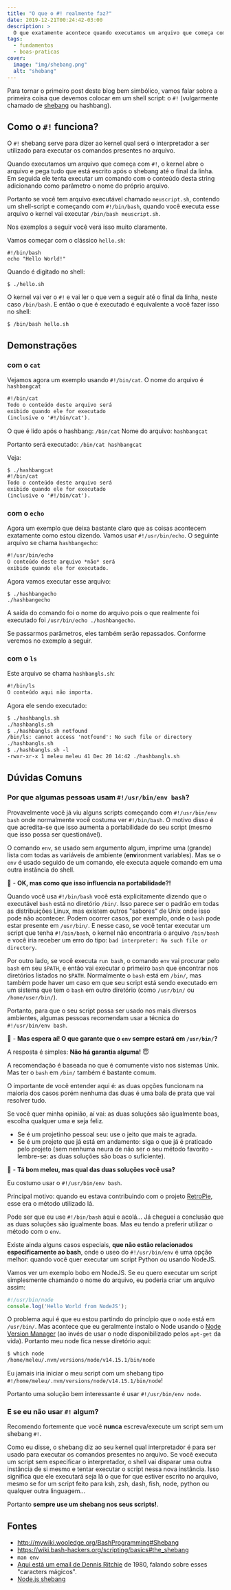 ```yaml
---
title: "O que o #! realmente faz?"
date: 2019-12-21T00:24:42-03:00
description: >
  O que exatamente acontece quando executamos um arquivo que começa com '#!' - também conhecido como shebang.
tags:
  - fundamentos
  - boas-praticas
cover:
  image: "img/shebang.png"
  alt: "shebang"
---
```


Para tornar o primeiro post deste blog bem simbólico, vamos falar sobre a primeira coisa que devemos colocar em um shell script: o `#!` (vulgarmente chamado de [shebang](https://en.wikipedia.org/wiki/Shebang_(Unix)) ou hashbang).

## Como o `#!` funciona?

O `#!` shebang serve para dizer ao kernel qual será o interpretador a ser utilizado para executar os comandos presentes no arquivo.

Quando executamos um arquivo que começa com `#!`, o kernel abre o arquivo e pega tudo que está escrito após o shebang até o final da linha. Em seguida ele tenta executar um comando com o conteúdo desta string adicionando como parâmetro o nome do próprio arquivo.

Portanto se você tem arquivo executável chamado `meuscript.sh`, contendo um shell-script e começando com `#!/bin/bash`, quando você executa esse arquivo o kernel vai executar `/bin/bash meuscript.sh`.

Nos exemplos a seguir você verá isso muito claramente.

Vamos começar com o clássico `hello.sh`:
```
#!/bin/bash
echo "Hello World!"
```

Quando é digitado no shell:
```
$ ./hello.sh
```

O kernel vai ver o `#!` e vai ler o que vem a seguir até o final da linha, neste caso `/bin/bash`. E então o que é executado é equivalente a você fazer isso no shell:
```
$ /bin/bash hello.sh
```

## Demonstrações

### com o `cat`

Vejamos agora um exemplo usando `#!/bin/cat`. O nome do arquivo é `hashbangcat` 
```txt
#!/bin/cat
Todo o conteúdo deste arquivo será
exibido quando ele for executado
(inclusive o '#!/bin/cat').
```

O que é lido após o hashbang: `/bin/cat`
Nome do arquivo: `hashbangcat`

Portanto será executado: `/bin/cat hashbangcat`

Veja:
```txt
$ ./hashbangcat
#!/bin/cat
Todo o conteúdo deste arquivo será
exibido quando ele for executado
(inclusive o '#!/bin/cat').
```

### com o `echo`

Agora um exemplo que deixa bastante claro que as coisas acontecem exatamente como estou dizendo. Vamos usar `#!/usr/bin/echo`. O seguinte arquivo se chama `hashbangecho`:
```txt
#!/usr/bin/echo
O conteúdo deste arquivo *não* será
exibido quando ele for executado.
```
Agora vamos executar esse arquivo:
```
$ ./hashbangecho
./hashbangecho
```

A saída do comando foi o nome do arquivo pois o que realmente foi executado foi `/usr/bin/echo ./hashbangecho`.

Se passarmos parâmetros, eles também serão repassados. Conforme veremos no exemplo a seguir.


### com o `ls`

Este arquivo se chama `hashbangls.sh`:

```txt
#!/bin/ls
O conteúdo aqui não importa.
```

Agora ele sendo executado:

```txt
$ ./hashbangls.sh
./hashbangls.sh
$ ./hashbangls.sh notfound
/bin/ls: cannot access 'notfound': No such file or directory
./hashbangls.sh
$ ./hashbangls.sh -l
-rwxr-xr-x 1 meleu meleu 41 Dec 20 14:42 ./hashbangls.sh
```


## Dúvidas Comuns

### Por que algumas pessoas usam `#!/usr/bin/env bash`?

Provavelmente você já viu alguns scripts começando com `#!/usr/bin/env bash` onde normalmente você costuma ver `#!/bin/bash`. O motivo disso é que acredita-se que isso aumenta a portabilidade do seu script (mesmo que isso possa ser questionável).

O comando `env`, se usado sem argumento algum, imprime uma (grande) lista com todas as variáveis de ambiente (**env**ironment variables). Mas se o `env` é usado seguido de um comando, ele executa aquele comando em uma outra instância do shell.

🤔 - **OK, mas como que isso influencia na portabilidade?!**

Quando você usa `#!/bin/bash` você está explicitamente dizendo que o executável `bash` está no diretório `/bin/`. Isso parece ser o padrão em todas as distribuições Linux, mas existem outros "sabores" de Unix onde isso pode não acontecer. Podem ocorrer casos, por exemplo, onde o `bash` pode estar presente em `/usr/bin/`. E nesse caso, se você tentar executar um script que tenha `#!/bin/bash`, o kernel não encontraria o arquivo `/bin/bash` e você iria receber um erro do tipo: `bad interpreter: No such file or directory`.

Por outro lado, se você executa `run bash`, o comando `env` vai procurar pelo `bash` em seu `$PATH`, e então vai executar o primeiro `bash` que encontrar nos diretórios listados no `$PATH`. Normalmente o `bash` está em `/bin/`, mas também pode haver um caso em que seu script está sendo executado em um sistema que tem o `bash` em outro diretório (como `/usr/bin/` ou `/home/user/bin/`).

Portanto, para que o seu script possa ser usado nos mais diversos ambientes, algumas pessoas recomendam usar a técnica do `#!/usr/bin/env bash`.

🤔 - **Mas espera aí! O que garante que o `env` sempre estará em `/usr/bin/`?**

A resposta é simples: **Não há garantia alguma!** 😇

A recomendação é baseada no que é comumente visto nos sistemas Unix. Mas ter o `bash` em `/bin/` também é bastante comum.

O importante de você entender aqui é: as duas opções funcionam na maioria dos casos porém nenhuma das duas é uma bala de prata que vai resolver tudo.

Se você quer minha opinião, aí vai: as duas soluções são igualmente boas, escolha qualquer uma e seja feliz.

- Se é um projetinho pessoal seu: use o jeito que mais te agrada.
- Se é um projeto que já está em andamento: siga o que já é praticado pelo projeto (sem nenhuma neura de não ser o seu método favorito - lembre-se: as duas soluções são boas o suficiente).

🤨 - **Tá bom meleu, mas qual das duas soluções você usa?**

Eu costumo usar o `#!/usr/bin/env bash`.

Principal motivo: quando eu estava contribuindo com o projeto [RetroPie](https://github.com/RetroPie/RetroPie-Setup), esse era o método utilizado lá.

Pode ser que eu use `#!/bin/bash` aqui e acolá... Já cheguei a conclusão que as duas soluções são igualmente boas. Mas eu tendo a preferir utilizar o método com o `env`.

Existe ainda alguns casos especiais, **que não estão relacionados especificamente ao bash**, onde o useo do `#!/usr/bin/env` é uma opção melhor: quando você quer executar um script Python ou usando NodeJS.

Vamos ver um exemplo bobo em NodeJS. Se eu quero executar um script simplesmente chamando o nome do arquivo, eu poderia criar um arquivo assim:

```js
#!/usr/bin/node
console.log('Hello World from NodeJS');
```

O problema aqui é que eu estou partindo do princípio que o `node` está em `/usr/bin/`. Mas acontece que eu geralmente instalo o Node usando o [Node Version Manager](https://github.com/nvm-sh/nvm) (ao invés de usar o node disponibilizado pelos `apt-get` da vida). Portanto meu node fica nesse diretório aqui:

```txt
$ which node
/home/meleu/.nvm/versions/node/v14.15.1/bin/node
```

Eu jamais iria iniciar o meu script com um shebang tipo `#!/home/meleu/.nvm/versions/node/v14.15.1/bin/node`!

Portanto uma solução bem interessante é usar `#!/usr/bin/env node`.


### E se eu não usar `#!` algum?

Recomendo fortemente que você **nunca** escreva/execute um script sem um shebang `#!`.

Como eu disse, o shebang diz ao seu kernel qual interpretador é para ser usado para executar os comandos presentes no arquivo. Se você executa um script sem especificar o interpretador, o shell vai disparar uma outra instância de si mesmo e tentar executar o script nessa nova instância. Isso significa que ele executará seja lá o que for que estiver escrito no arquivo, mesmo se for um script feito para ksh, zsh, dash, fish, node, python ou qualquer outra linguagem...

Portanto **sempre use um shebang nos seus scripts!**.


## Fontes

- http://mywiki.wooledge.org/BashProgramming#Shebang
- https://wiki.bash-hackers.org/scripting/basics#the_shebang
- `man env`
- [Aqui está um email de Dennis Ritchie](https://www.in-ulm.de/~mascheck/various/shebang/4.0BSD_newsys_sys1.c.html) de 1980, falando sobre esses "caracters mágicos".
- [Node.js shebang](https://alexewerlof.medium.com/node-shebang-e1d4b02f731d)

